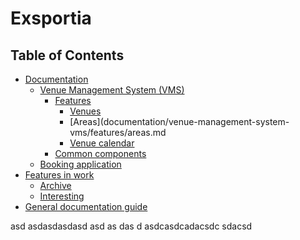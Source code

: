 # Exsportia

## Table of Contents

* [Documentation](documentation/)
  * [Venue Management System \(VMS\)](documentation/venue-management-system-vms/)
    * [Features](documentation/venue-management-system-vms/features/)
      * [Venues](documentation/venue-management-system-vms/features/venues.md)
      * [Areas](documentation/venue-management-system-vms/features/areas.md
      * [Venue calendar](documentation/venue-management-system-vms/features/venue-calendar.md)
    * [Common components](documentation/venue-management-system-vms/common-components.md)
  * [Booking application](documentation/booking-application.md)
* [Features in work](features-in-work/)
  * [Archive](features-in-work/archive.md)
  * [Interesting](features-in-work/interesting.md)
* [General documentation guide](general-documentation-guide/)

asd
asdasdasdasd asd as das d
asdcasdcadacsdc
sdacsd
